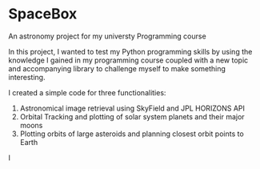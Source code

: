 # SpaceBox
An astronomy project for my universty Programming course

In this project, I wanted to test my Python programming skills by using the knowledge I gained in my programming course coupled with a new topic and accompanying library to challenge myself to make something interesting.

I created a simple code for three functionalities:

1) Astronomical image retrieval using SkyField and JPL HORIZONS API
2) Orbital Tracking and plotting of solar system planets and their major moons
3) Plotting orbits of large asteroids and planning closest orbit points to Earth

I 
